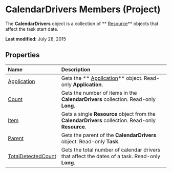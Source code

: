 
# CalendarDrivers Members (Project)
The  **CalendarDrivers** object is a collection of ** [Resource](eb83ed2f-2415-3f5d-3856-f4451a73a128.md)** objects that affect the task start date.

 **Last modified:** July 28, 2015


## Properties



|**Name**|**Description**|
|:-----|:-----|
| [Application](7a8a8602-b9e2-5aab-6e20-a16132cedec4.md)|Gets the  ** [Application](8eb91712-7784-a102-38c0-19bb056c27e9.md)** object. Read-only **Application**.|
| [Count](d8eb0e9a-84e3-241a-c9aa-4df2ec99bc89.md)|Gets the number of items in the  **CalendarDrivers** collection. Read-only **Long**.|
| [Item](ae65e330-fa3f-399d-8c49-4762e7095a4f.md)|Gets a single  **Resource** object from the **CalendarDrivers** collection. Read-only **Resource**.|
| [Parent](d5d76590-50f3-9289-b8b7-8eafbf166fe7.md)|Gets the parent of the  **CalendarDrivers** object. Read-only **Task**.|
| [TotalDetectedCount](4795fd3b-ed28-651a-ac86-abe055489832.md)|Gets the total number of calendar drivers that affect the dates of a task. Read-only  **Long**.|
